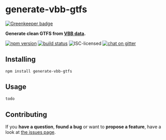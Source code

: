 # generate-vbb-gtfs

[![Greenkeeper badge](https://badges.greenkeeper.io/derhuerst/generate-vbb-gtfs.svg)](https://greenkeeper.io/)

**Generate clean GTFS from [VBB data](https://github.com/derhuerst/vbb-modules#static-data).**

[![npm version](https://img.shields.io/npm/v/generate-vbb-gtfs.svg)](https://www.npmjs.com/package/generate-vbb-gtfs)
[![build status](https://img.shields.io/travis/derhuerst/generate-vbb-gtfs.svg)](https://travis-ci.org/derhuerst/generate-vbb-gtfs)
![ISC-licensed](https://img.shields.io/github/license/derhuerst/generate-vbb-gtfs.svg)
[![chat on gitter](https://badges.gitter.im/derhuerst.svg)](https://gitter.im/derhuerst)


## Installing

```shell
npm install generate-vbb-gtfs
```


## Usage

```js
todo
```


## Contributing

If you **have a question**, **found a bug** or want to **propose a feature**, have a look at [the issues page](https://github.com/derhuerst/generate-vbb-gtfs/issues).

